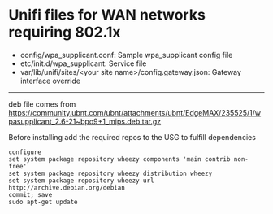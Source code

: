 # Unifi files for WAN networks requiring 802.1x
- config/wpa_supplicant.conf: Sample wpa_supplicant config file
- etc/init.d/wpa_supplicant: Service file
- var/lib/unifi/sites/\<your site name\>/config.gateway.json: Gateway interface override

--- 
deb file comes from
https://community.ubnt.com/ubnt/attachments/ubnt/EdgeMAX/235525/1/wpasupplicant_2.6-21~bpo9+1_mips.deb.tar.gz

Before installing add the required repos to the USG to fulfill dependencies
```
configure
set system package repository wheezy components 'main contrib non-free' 
set system package repository wheezy distribution wheezy 
set system package repository wheezy url http://archive.debian.org/debian
commit; save
sudo apt-get update
```
